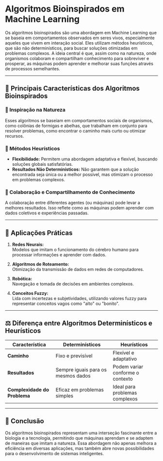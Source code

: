 # Algoritmos Bioinspirados em Machine Learning

Os algoritmos bioinspirados são uma abordagem em Machine Learning que se baseia em comportamentos observados em seres vivos, especialmente aqueles que vivem em interação social. Eles utilizam métodos heurísticos, que são não determinísticos, para buscar soluções otimizadas em problemas complexos. A ideia central é que, assim como na natureza, onde organismos colaboram e compartilham conhecimento para sobreviver e prosperar, as máquinas podem aprender e melhorar suas funções através de processos semelhantes.

---

## 🧠 Principais Características dos Algoritmos Bioinspirados

### 🌿 Inspiração na Natureza  
Esses algoritmos se baseiam em comportamentos sociais de organismos, como colônias de formigas e abelhas, que trabalham em conjunto para resolver problemas, como encontrar o caminho mais curto ou otimizar recursos.

### 🔄 Métodos Heurísticos  
- **Flexibilidade:** Permitem uma abordagem adaptativa e flexível, buscando soluções globais satisfatórias.  
- **Resultados Não Determinísticos:** Não garantem que a solução encontrada seja única ou a melhor possível, mas otimizam o processo em problemas complexos.

### 🤝 Colaboração e Compartilhamento de Conhecimento  
A colaboração entre diferentes agentes (ou máquinas) pode levar a melhores resultados. Isso reflete como as máquinas podem aprender com dados coletivos e experiências passadas.

---

## 🚀 Aplicações Práticas
1. **Redes Neurais:**  
   Modelos que imitam o funcionamento do cérebro humano para processar informações e aprender com dados.  

2. **Algoritmos de Roteamento:**  
   Otimização da transmissão de dados em redes de computadores.  

3. **Robótica:**  
   Navegação e tomada de decisões em ambientes complexos.  

4. **Conceitos Fuzzy:**  
   Lida com incertezas e subjetividades, utilizando valores fuzzy para representar conceitos vagos como "alto" ou "bonito".  

---

## ⚖️ Diferença entre Algoritmos Determinísticos e Heurísticos

| Característica             | Determinísticos                     | Heurísticos                          |
|----------------------------|-------------------------------------|--------------------------------------|
| **Caminho**                | Fixo e previsível                  | Flexível e adaptativo               |
| **Resultados**             | Sempre iguais para os mesmos dados | Podem variar conforme o contexto    |
| **Complexidade do Problema**| Eficaz em problemas simples         | Ideal para problemas complexos      |

---

## 📝 Conclusão  
Os algoritmos bioinspirados representam uma interseção fascinante entre a biologia e a tecnologia, permitindo que máquinas aprendam e se adaptem de maneiras que imitam a natureza. Essa abordagem não apenas melhora a eficiência em diversas aplicações, mas também abre novas possibilidades para o desenvolvimento de sistemas inteligentes.

